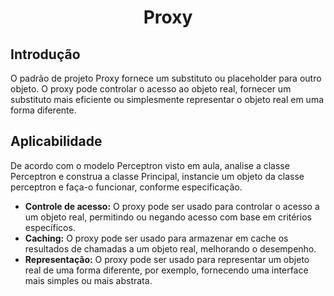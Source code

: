 <h1 align="center">
Proxy 

## Introdução
O padrão de projeto Proxy fornece um substituto ou placeholder para outro objeto. O proxy pode controlar o acesso ao objeto real, fornecer um substituto mais eficiente ou simplesmente representar o objeto real em uma forma diferente.

## Aplicabilidade
De acordo com o modelo Perceptron visto em aula, analise a classe Perceptron e construa a classe Principal, instancie um objeto da classe perceptron e faça-o funcionar, conforme especificação.

* **Controle de acesso:**  O proxy pode ser usado para controlar o acesso a um objeto real, permitindo ou negando acesso com base em critérios específicos.
* **Caching:** O proxy pode ser usado para armazenar em cache os resultados de chamadas a um objeto real, melhorando o desempenho.
* **Representação:** O proxy pode ser usado para representar um objeto real de uma forma diferente, por exemplo, fornecendo uma interface mais simples ou mais abstrata.
